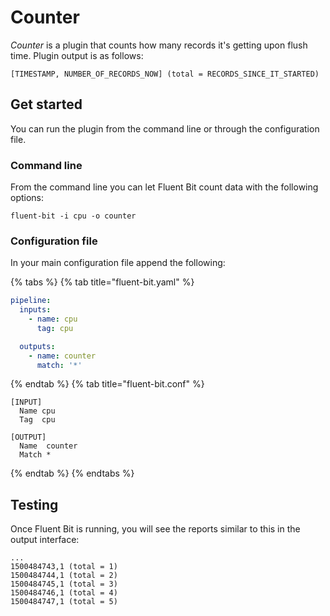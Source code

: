 # Counter

_Counter_ is a plugin that counts how many records it's getting upon flush time. Plugin output is as follows:

```text
[TIMESTAMP, NUMBER_OF_RECORDS_NOW] (total = RECORDS_SINCE_IT_STARTED)
```

## Get started

You can run the plugin from the command line or through the configuration file.

### Command line

From the command line you can let Fluent Bit count data with the following options:

```shell
fluent-bit -i cpu -o counter
```

### Configuration file

In your main configuration file append the following:

{% tabs %}
{% tab title="fluent-bit.yaml" %}

```yaml
pipeline:
  inputs:
    - name: cpu
      tag: cpu

  outputs:
    - name: counter
      match: '*'
```

{% endtab %}
{% tab title="fluent-bit.conf" %}

```text
[INPUT]
  Name cpu
  Tag  cpu

[OUTPUT]
  Name  counter
  Match *
```

{% endtab %}
{% endtabs %}

## Testing

Once Fluent Bit is running, you will see the reports similar to this in the output interface:

```text
...
1500484743,1 (total = 1)
1500484744,1 (total = 2)
1500484745,1 (total = 3)
1500484746,1 (total = 4)
1500484747,1 (total = 5)
```
